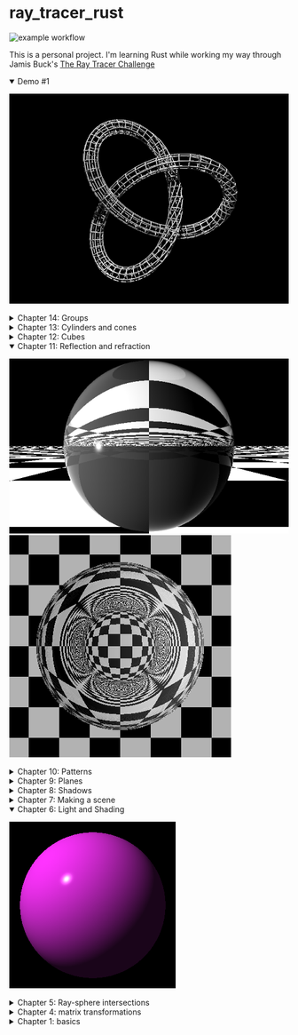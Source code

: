
# ray_tracer_rust

![example workflow](https://github.com/fremag/ray_tracer_rust/actions/workflows/rust.yml/badge.svg)


This is a personal project.
I'm learning Rust while working my way through Jamis Buck's 
[The Ray Tracer Challenge](http://raytracerchallenge.com/)

<details open>
<summary>Demo #1</summary>

![demo_1_scene](https://raw.githubusercontent.com/fremag/ray_tracer_rust/main/img/clover.png)

</details>

<details>
<summary>Chapter 14: Groups</summary>

![group_scene](https://raw.githubusercontent.com/fremag/ray_tracer_rust/main/img/group_scene.png)

</details>

<details>
<summary>Chapter 13: Cylinders and cones</summary>

![cylinders_scene](https://raw.githubusercontent.com/fremag/ray_tracer_rust/main/img/cylinders_scene.png)

![cones_scene](https://raw.githubusercontent.com/fremag/ray_tracer_rust/main/img/cones_scene.png)

</details>

<details>
<summary>Chapter 12: Cubes</summary>

![cubes_scene](https://raw.githubusercontent.com/fremag/ray_tracer_rust/main/img/cubes_scene.png)

</details>

<details open>
<summary>Chapter 11: Reflection and refraction</summary>

![basic_refraction_sphere_scene](https://raw.githubusercontent.com/fremag/ray_tracer_rust/main/img/basic_refraction_sphere_scene.png)
![refraction_sphere_scene](https://raw.githubusercontent.com/fremag/ray_tracer_rust/main/img/refraction_sphere_scene.png)

</details>

<details>
<summary>Chapter 10: Patterns</summary>

![AllPatternStripeScene](https://raw.githubusercontent.com/fremag/ray_tracer_rust/main/img/all_patterns_scene.png)

</details>

<details>
<summary>Chapter 9: Planes</summary>

![PlaneScene](https://raw.githubusercontent.com/fremag/ray_tracer_rust/main/img/plane_scene.png)

</details>

<details >
<summary>Chapter 8: Shadows</summary>

![FirstSceneShadows](https://raw.githubusercontent.com/fremag/ray_tracer_rust/main/img/first_scene_shadows.png)

</details>

<details>
<summary>Chapter 7: Making a scene</summary>

![FirstScene](https://raw.githubusercontent.com/fremag/ray_tracer_rust/main/img/first_scene.png)

</details>

<details open>
<summary>Chapter 6: Light and Shading</summary>

![Phong](https://raw.githubusercontent.com/fremag/ray_tracer_rust/main/img/phong.png)

</details>

<details>
<summary>Chapter 5: Ray-sphere intersections</summary>

![Silhouette](https://raw.githubusercontent.com/fremag/ray_tracer_rust/main/img/sphere_silhouette.png)

</details>

<details>
<summary>Chapter 4: matrix transformations</summary>

![Clock](https://raw.githubusercontent.com/fremag/ray_tracer_rust/main/img/clock.png)

</details>

<details>
<summary>Chapter 1: basics</summary>

  ![Projectile](https://raw.githubusercontent.com/fremag/ray_tracer_rust/main/img/projectile.png)

</details>

